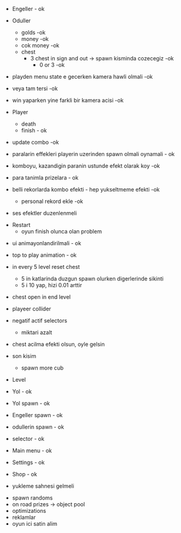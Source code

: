 * Engeller - ok
* Oduller 
  * golds -ok
  * money -ok
  * cok money -ok
  * chest 
    * 3 chest in sign and out -> spawn kisminda cozecegiz -ok
      * 0 or 3 -ok
  
* playden menu state e gecerken kamera hawli olmali -ok
* veya tam tersi -ok
* win yaparken yine farkli bir kamera acisi -ok

* Player
  * death
  * finish - ok
  
- update combo -ok

- paralarin effekleri playerin uzerinden spawn olmali oynamali - ok
- komboyu, kazandigin paranin ustunde efekt olarak koy -ok
- para tanimla prizelara - ok
- belli rekorlarda kombo efekti - hep yukseltmeme efekti -ok
  - personal rekord ekle -ok

- ses efektler duzenlenmeli

* Restart
  * oyun finish olunca olan problem

- ui animayonlandirilmali - ok
- top to play animation - ok

- in every 5 level reset chest
  - 5 in katlarinda duzgun spawn olurken digerlerinde sikinti
  - 5 i 10 yap, hizi 0.01 arttir

- chest open in end level
- playeer collider
- negatif actif selectors
  - miktari azalt
- chest acilma efekti olsun, oyle gelsin

* son kisim 
  * spawn more cub

* Level

* Yol - ok
* Yol spawn - ok
* Engeller spawn - ok
* odullerin spawn - ok
* selector - ok

* Main menu - ok
* Settings - ok
* Shop - ok

- yukleme sahnesi gelmeli

* spawn randoms
* on road prizes -> object pool
* optimizations
* reklamlar
* oyun ici satin alim

